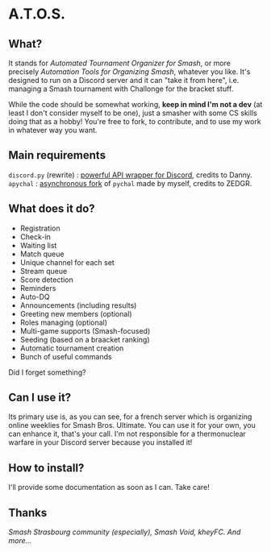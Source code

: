 # A.T.O.S.

## What?
It stands for *Automated Tournament Organizer for Smash*, or more precisely *Automation Tools for Organizing Smash*, whatever you like. It's designed to run on a Discord server and it can "take it from here", i.e. managing a Smash tournament with Challonge for the bracket stuff.

While the code should be somewhat working, **keep in mind I'm not a dev** (at least I don't consider myself to be one), just a smasher with some CS skills doing that as a hobby! You're free to fork, to contribute, and to use my work in whatever way you want.

## Main requirements
`discord.py` (rewrite) : [powerful API wrapper for Discord](https://github.com/Rapptz/discord.py), credits to Danny.
`apychal` : [asynchronous fork](https://github.com/Wonderfall/apychal) of `pychal` made by myself, credits to ZEDGR.

## What does it do?
- Registration
- Check-in
- Waiting list
- Match queue
- Unique channel for each set
- Stream queue
- Score detection
- Reminders
- Auto-DQ
- Announcements (including results)
- Greeting new members (optional)
- Roles managing (optional)
- Multi-game supports (Smash-focused)
- Seeding (based on a braacket ranking)
- Automatic tournament creation
- Bunch of useful commands

Did I forget something?

## Can I use it?
Its primary use is, as you can see, for a french server which is organizing online weeklies for Smash Bros. Ultimate. You can use it for your own, you can enhance it, that's your call. I'm not responsible for a thermonuclear warfare in your Discord server because you installed it!

## How to install?
I'll provide some documentation as soon as I can. Take care!

## Thanks
*Smash Strasbourg community (especially), Smash Void, kheyFC. And more...*

